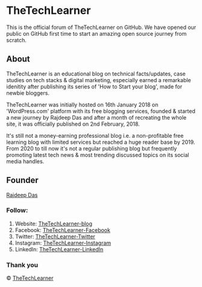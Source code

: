 # TheTechLearner

This is the official forum of TheTechLearner on GitHub. We have opened our public on GitHub first time to start an amazing open source journey from scratch. 

## About
TheTechLearner is an educational blog on technical facts/updates, case studies on tech stacks & digital marketing, especially earned a remarkable idenitity after publishing its series of 'How to Start your blog', made for newbie bloggers.

TheTechLearner was initially hosted on 16th January 2018 on 'WordPress.com' platform with its free blogging services, founded & started a new journey by Rajdeep Das and after a month of recreating the whole site, it was officially published on 2nd February, 2018.

It's still not a money-earning professional blog i.e. a  non-profitable free learning blog with limited services but reached a huge reader base by 2019. From 2020 to till now it's not a regular publishing blog but frequently promoting latest tech news & most trending discussed topics on its social media handles.

## Founder
[Rajdeep Das](https://github.com/Rajspeaks)

### Follow:
1. Website: [TheTechLearner-blog](https://thetechlearner.wordpress.com)
2. Facebook: [TheTechLearner-Facebook](https://facebook.com/Thetechlearner)
3. Twitter: [TheTechLearner-Twitter](https://twitter.com/intent/follow?original_referer=https%3A%2F%2Fgithub.com%2FcodeSTACKr&screen_name=thetechlearner)
4. Instagram: [TheTechLearner-Instagram](https://instagram.com/thetechlearner)
5. LinkedIn: [TheTechLearner-LinkedIn](https://www.linkedin.com/company/thetechlearner-blog/)

### Thank you

&copy; [TheTechLearner](https://github.com/TheTechLearner)
